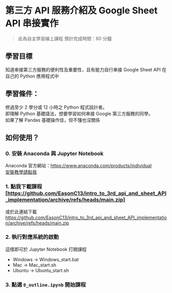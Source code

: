 # 第三方 API 服務介紹及 Google Sheet API 串接實作
> 此為自主學習線上課程
> 預計完成時間：60 分鐘

## 學習目標
知道串接第三方服務的便利性及重要性，且有能力自行串接 Google Sheet API 在自己的 Python 應用程式中

## 學習條件：
修過至少 2 學分或 12 小時之 Python 程式設計者。<br>
即理解 Python 基礎語法，想要學習如何串接 Google 第三方服務的同學。<br>如果了解 Pandas 基礎操作佳，但不懂也沒關係

## 如何使用？

### 0. 安裝 Anaconda 與 Jupyter Notebook

Anaconda 官方網站：https://www.anaconda.com/products/individual
<br>[安裝教學請點我](https://medium.com/python4u/anaconda%E4%BB%8B%E7%B4%B9%E5%8F%8A%E5%AE%89%E8%A3%9D%E6%95%99%E5%AD%B8-f7dae6454ab6)

### 1. 點我下載課程[https://github.com/EasonC13/intro_to_3rd_api_and_sheet_API_implementation/archive/refs/heads/main.zip]
或於此連結下載 https://github.com/EasonC13/intro_to_3rd_api_and_sheet_API_implementation/archive/refs/heads/main.zip

### 2. 執行對應系統的啟動
這樣即可於 Jupyter Notebook 打開課程
- Windows -> Windows_start.bat
- Mac -> Mac_start.sh
- Ubuntu -> Ubuntu_start.sh

### 3. 點選 `0_outline.ipynb` 開始課程
